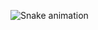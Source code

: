 ![Snake animation](https://github.com/eagrundy/eagrundy/blob/output/github-contribution-grid-snake.svg)
